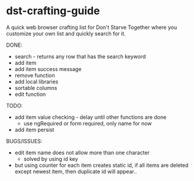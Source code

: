 # dst-crafting-guide

A quick web browser crafting list for Don't Starve Together where you customize your own list and quickly search for it.

DONE:
- search - returns any row that has the search keyword
- add item
- add item success message
- remove function
- add local libraries
- sortable columns
- edit function

TODO:
- add item value checking - delay until other functions are done
	- use ngRequired or form required, only name for now
- add item persist



BUGS/ISSUES:
- edit item name does not allow more than one character
	- solved by using id key
- but using counter for each item creates static id, if all items are deleted except newest item, then duplicate id will appear..
